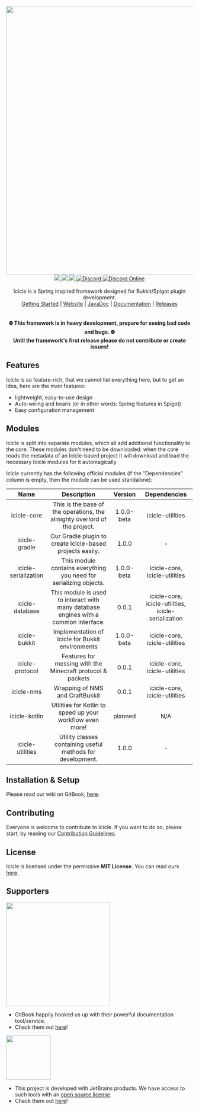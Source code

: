 <div align="center">
  <img src="https://user-images.githubusercontent.com/36101494/111905318-4e8d5e80-8a4b-11eb-8e9c-666b3f3d49a3.png" width="725" />
  <div id="links">
    <a href="https://www.codacy.com/gh/IceyLeagons/Icicle/dashboard?utm_source=github.com&amp;utm_medium=referral&amp;utm_content=IceyLeagons/Icicle&amp;utm_campaign=Badge_Grade">
      <img src="https://app.codacy.com/project/badge/Grade/5b12166b807048cebf3dd5e94a45e4e3" />
    </a>
    <a href="">
      <img src="https://img.shields.io/github/license/IceyLeagons/Icicle" />
    </a>
    <a href="">
      <img src="https://img.shields.io/badge/Made%20with-%E2%9D%A4-red">
    </a>
    <a href="https://discord.iceyleagons.net/">
      <img alt="Discord" src="https://img.shields.io/badge/discord-IceyLeagons-738bd7.svg?style=square" />
    </a>
    <a href="https://discord.iceyleagons.net/">
      <img alt="Discord Online" src="https://img.shields.io/discord/489789322300620801.svg" />
    </a>
  </div>
  <br>
  <div id="description">
    Icicle is a Spring inspired framework designed for Bukkit/Spigot plugin development.
  </div>
  <div id="links">
    <a href="https://docs.iceyleagons.net/icicle/welcome-to-icicle/icicle-workspace-setup">Getting Started</a>
    |
    <a href="https://icicle.iceyleagons.net">Website</a>
    |
    <a href="https://https://github.com/IceyLeagons/Icicle/">JavaDoc</a>
    |
    <a href="https://docs.iceyleagons.net/icicle">Documentation</a>
    |
    <a href="https://github.com/dzikoysk/reposilite/releases">Releases</a>
 </div>
 <br><br>
 <strong>
  ⛔ This framework is in heavy development, prepare for seeing bad code and bugs. ⛔<br>
   Until the framework's first release please do not contribute or create issues!
 </strong>
</div>



## Features

Icicle is so feature-rich, that we cannot list everything here, but to get an idea, here are the main features:

- lightweight, easy-to-use design
- Auto-wiring and beans (or in other words: Spring features in Spigot)
- Easy configuration management

## Modules

Icicle is split into separate modules, which all add additional functionality to the core. These modules don't need to
be downloaded: when the core reads the metadata of an Icicle-based project it will download and load the necessary
Icicle modules for it automagically.

Icicle currently has the following official modules (if the "Dependencies" column is empty, then the module can be used
standalone):

| Name | Description | Version | Dependencies |
|:----:|:-----------:|:-------:|:------------:|
| icicle-core | This is the base of the operations, the almighty overlord of the project. | 1.0.0-beta | icicle-utilities |
| icicle-gradle | Our Gradle plugin to create Icicle-based projects easily. | 1.0.0 | - |
| icicle-serialization | This module contains everything you need for serializing objects. | 1.0.0-beta | icicle-core, icicle-utilities |
| icicle-database | This module is used to interact with many database engines with a common interface. | 0.0.1 | icicle-core, icicle-utilities, icicle-serialization |
| icicle-bukkit | Implementation of Icicle for Bukkit environments | 1.0.0-beta | icicle-core, icicle-utilities |
| icicle-protocol | Features for messing with the Minecraft protocol & packets | 0.0.1 | icicle-core, icicle-utilities |
| icicle-nms | Wrapping of NMS and CraftBukkit | 0.0.1 | icicle-core, icicle-utilities |
| icicle-kotlin | Utilities for Kotlin to speed up your workflow even more! | planned | N/A |
| icicle-utilities | Utility classes containing useful methods for development. | 1.0.0 | - |

## Installation & Setup

Please read our wiki on GitBook, [here]().

## Contributing

Everyone is welcome to contribute to Icicle. If you want to do so, please start, by reading
our [Contribution Guidelines]().

## License

Icicle is licensed under the permissive **MIT License**. You can read
ours [here](https://github.com/IceyLeagons/Icicle/blob/master/LICENSE).

## Supporters

<img src="https://user-images.githubusercontent.com/36101494/110477295-47795e80-80e3-11eb-9c3e-bf57776e3680.png" width="280">

- GitBook happily hooked us up with their powerful documentation tool/service.
- Check them out [here](https://www.gitbook.com/?utm_source=content&utm_medium=trademark&utm_campaign=iceyleagons)!

<img src="https://user-images.githubusercontent.com/36101494/110478780-fd917800-80e4-11eb-9358-fcc8de4baa99.png" width="120">

- This project is developed with JetBrains products. We have access to such tools with
  an [open source license](https://www.jetbrains.com/community/opensource).
- Check them out [here](https://jb.gg/OpenSource)!
